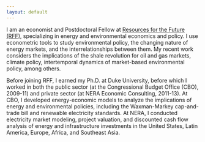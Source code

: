 ```yaml
---
layout: default
---
```


I am an economist and Postdoctoral Fellow at [Resources for the Future (RFF)](https://www.rff.org), specializing in energy and environmental economics and policy. I use econometric tools to study environmental policy, the changing nature of energy markets, and the interrelationships between them. My recent work considers the implications of the shale revolution for oil and gas markets, climate policy, intertemporal dynamics of market-based environmental policy, among others.

Before joining RFF, I earned my Ph.D. at Duke University, before which I worked in both the public sector (at the Congressional Budget Office (CBO), 2009-11) and private sector (at NERA Economic Consulting, 2011-13). At CBO, I developed energy-economic models to analyze the implications of energy and environmental policies, including the Waxman-Markey cap-and-trade bill and renewable electricity standards. At NERA, I conducted electricity market modeling, project valuation, and discounted cash flow analysis of energy and infrastructure investments in the United States, Latin America, Europe, Africa, and Southeast Asia.

